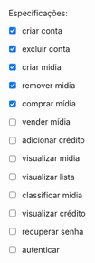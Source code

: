 Especificações: 

- [X] criar conta
- [X] excluir conta
- [X] criar midia
- [X] remover midia
- [X] comprar mídia
- [ ] vender mídia
- [ ] adicionar crédito

- [ ] visualizar midia
- [ ] visualizar lista
- [ ] classificar midia
- [ ] visualizar crédito
- [ ] recuperar senha

- [ ] autenticar

